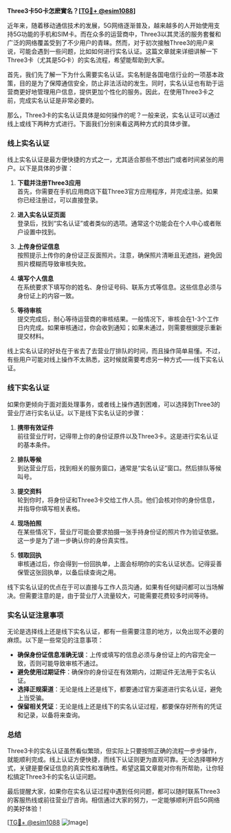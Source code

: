 **Three3卡5G卡怎麽實名？[[TG💪+ @esim1088](https://t.me/s/esim1088)]**

近年来，随着移动通信技术的发展，5G网络逐渐普及，越来越多的人开始使用支持5G功能的手机和SIM卡。而在众多的运营商中，Three3以其灵活的服务套餐和广泛的网络覆盖受到了不少用户的青睐。然而，对于初次接触Three3的用户来说，可能会遇到一些问题，比如如何进行实名认证。这篇文章就来详细讲解一下Three3卡（尤其是5G卡）的实名流程，希望能帮助到大家。

首先，我们先了解一下为什么需要实名认证。实名制是各国电信行业的一项基本政策，目的是为了保障通信安全，防止非法活动的发生。同时，实名认证也有助于运营商更好地管理用户信息，提供更加个性化的服务。因此，在使用Three3卡之前，完成实名认证是非常必要的。

那么，Three3卡的实名认证具体是如何操作的呢？一般来说，实名认证可以通过线上或线下两种方式进行。下面我们分别来看这两种方式的具体步骤。

### 线上实名认证

线上实名认证是最方便快捷的方式之一，尤其适合那些不想出门或者时间紧张的用户。以下是具体的步骤：

1. **下载并注册Three3应用**  
   首先，你需要在手机应用商店下载Three3官方应用程序，并完成注册。如果你已经注册过，可以直接登录。

2. **进入实名认证页面**  
   登录后，找到“实名认证”或者类似的选项。通常这个功能会在个人中心或者账户设置中找到。

3. **上传身份证信息**  
   按照提示上传你的身份证正反面照片。注意，确保照片清晰且无遮挡，避免因照片模糊而导致审核失败。

4. **填写个人信息**  
   在系统要求下填写你的姓名、身份证号码、联系方式等信息。这些信息必须与身份证上的内容一致。

5. **等待审核**  
   提交完成后，耐心等待运营商的审核结果。一般情况下，审核会在1-3个工作日内完成。如果审核通过，你会收到通知；如果未通过，则需要根据提示重新提交材料。

线上实名认证的好处在于省去了去营业厅排队的时间，而且操作简单易懂。不过，有些用户可能对线上操作不太熟悉，这时候就需要考虑另一种方式——线下实名认证。

### 线下实名认证

如果你更倾向于面对面处理事务，或者线上操作遇到困难，可以选择到Three3的营业厅进行实名认证。以下是线下实名认证的步骤：

1. **携带有效证件**  
   前往营业厅时，记得带上你的身份证原件以及Three3卡。这是进行实名认证的基本条件。

2. **排队等候**  
   到达营业厅后，找到相关的服务窗口，通常是“实名认证”窗口。然后排队等候叫号。

3. **提交资料**  
   轮到你时，将身份证和Three3卡交给工作人员。他们会核对你的身份信息，并指导你填写相关表格。

4. **现场拍照**  
   在某些情况下，营业厅可能会要求拍摄一张手持身份证的照片作为验证依据。这一步是为了进一步确认你的身份真实性。

5. **领取回执**  
   审核通过后，你会得到一份回执单，上面会标明你的实名认证状态。记得妥善保管这张回执单，以备后续查询之用。

线下实名认证的优点在于可以直接与工作人员沟通，如果有任何疑问都可以当场解决。但需要注意的是，由于营业厅人流量较大，可能需要花费较多时间等待。

### 实名认证注意事项

无论是选择线上还是线下实名认证，都有一些需要注意的地方，以免出现不必要的麻烦。以下是一些常见的注意事项：

- **确保身份证信息准确无误**：上传或填写的信息必须与身份证上的内容完全一致，否则可能导致审核不通过。
- **避免使用过期证件**：确保你的身份证在有效期内，过期证件无法用于实名认证。
- **选择正规渠道**：无论是线上还是线下，都要通过官方渠道进行实名认证，避免上当受骗。
- **保留相关凭证**：无论是线上还是线下的实名认证过程，都要保存好所有的凭证和记录，以备将来查询。

### 总结

Three3卡的实名认证虽然看似繁琐，但实际上只要按照正确的流程一步步操作，就能顺利完成。线上认证方便快捷，而线下认证则更为直观可靠。无论选择哪种方式，关键是要保证信息的真实性和准确性。希望这篇文章能对你有所帮助，让你轻松搞定Three3卡的实名认证问题。

最后提醒大家，如果你在实名认证过程中遇到任何问题，都可以随时联系Three3的客服热线或前往营业厅咨询。相信通过大家的努力，一定能够顺利开启5G网络的美好体验！

[[TG💪+ @esim1088](https://t.me/s/esim1088) ![Image](https://i.postimg.cc/4NQfJmqS/Snipaste-2025-05-13-00-14-12.png)]